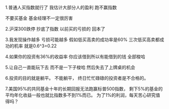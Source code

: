 1.普通人买指数就行了
我估计大部分人的盈利
跑不赢指数

不要买基金
基金经理不一定很厉害

2.沪深300跌停
抄底了指数
以前买的亏损的
回本了

3.我发现操作越多  亏损可能越多
假如低买高卖的成功率是60%
三次低买高卖都成功的机率
就是0.6^3=0.22

4.如果你的投资有36%的收益率
你应该借到所以有能借到的钱
全部梭哈

5.让自己一直能玩下去
而不是一下子梭哈
然后失去了上牌桌的机会

6.投资的目的就是躺平。
不能躺平，
终日忙忙碌碌的投资者是不合格的。

7.美国95%的共同基金十年的长期回报无法跑赢标普500指数，
剩下5%的基金的平均年化收益一般也就比指数多不到1%而已。
为了1%的利润，每天苦心研究值得吗？

